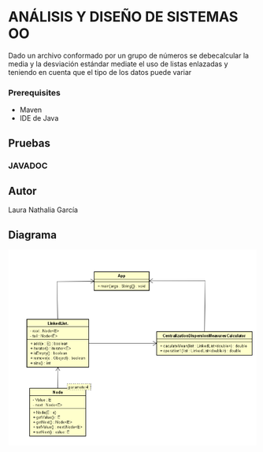 #  ANÁLISIS Y DISEÑO DE SISTEMAS OO

Dado un archivo conformado por un grupo de números se debecalcular la media y la desviación estándar mediate el uso de listas enlazadas y teniendo en cuenta que el tipo de los datos puede variar 


### Prerequisites

* Maven
* IDE de Java



## Pruebas




### JAVADOC






## Autor

Laura Nathalia García




## Diagrama

![diagramaC2](https://github.com/lrn000/Taller2/blob/main/tallerARSW/Imagenes/diagramaC2.png)
